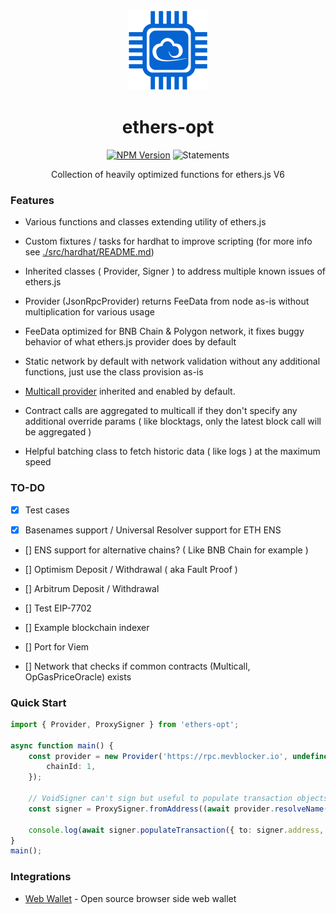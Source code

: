 <div class="hero" align="center">

<img src="./ethers-opt3.png">

# ethers-opt

[![NPM Version](https://img.shields.io/npm/v/ethers-opt)](https://www.npmjs.com/package/ethers-opt) ![Statements](https://img.shields.io/badge/statements-84.52%25-brightgreen.svg?style=flat)

Collection of heavily optimized functions for ethers.js V6

</div>

### Features

- Various functions and classes extending utility of ethers.js

- Custom fixtures / tasks for hardhat to improve scripting (for more info see [./src/hardhat/README.md](./src/hardhat/README.md))

- Inherited classes ( Provider, Signer ) to address multiple known issues of ethers.js

- Provider (JsonRpcProvider) returns FeeData from node as-is without multiplication for various usage

- FeeData optimized for BNB Chain & Polygon network, it fixes buggy behavior of what ethers.js provider does by default

- Static network by default with network validation without any additional functions, just use the class provision as-is

- [Multicall provider](https://github.com/ethers-io/ext-provider-multicall) inherited and enabled by default.

- Contract calls are aggregated to multicall if they don't specify any additional override params ( like blocktags, only the latest block call will be aggregated )

- Helpful batching class to fetch historic data ( like logs ) at the maximum speed

### TO-DO

- [x] Test cases

- [x] Basenames support / Universal Resolver support for ETH ENS

- [] ENS support for alternative chains? ( Like BNB Chain for example )

- [] Optimism Deposit / Withdrawal ( aka Fault Proof )

- [] Arbitrum Deposit / Withdrawal

- [] Test EIP-7702

- [] Example blockchain indexer

- [] Port for Viem

- [] Network that checks if common contracts (Multicall, OpGasPriceOracle) exists

### Quick Start

```ts
import { Provider, ProxySigner } from 'ethers-opt';

async function main() {
    const provider = new Provider('https://rpc.mevblocker.io', undefined, {
        chainId: 1,
    });

    // VoidSigner can't sign but useful to populate transaction objects btw
    const signer = ProxySigner.fromAddress((await provider.resolveName('vitalik.eth') as string), provider);

    console.log(await signer.populateTransaction({ to: signer.address, value: 0n }));
}
main();
```

### Integrations

- [Web Wallet](https://github.com/cpuchain/cpuchain-wallet) - Open source browser side web wallet
